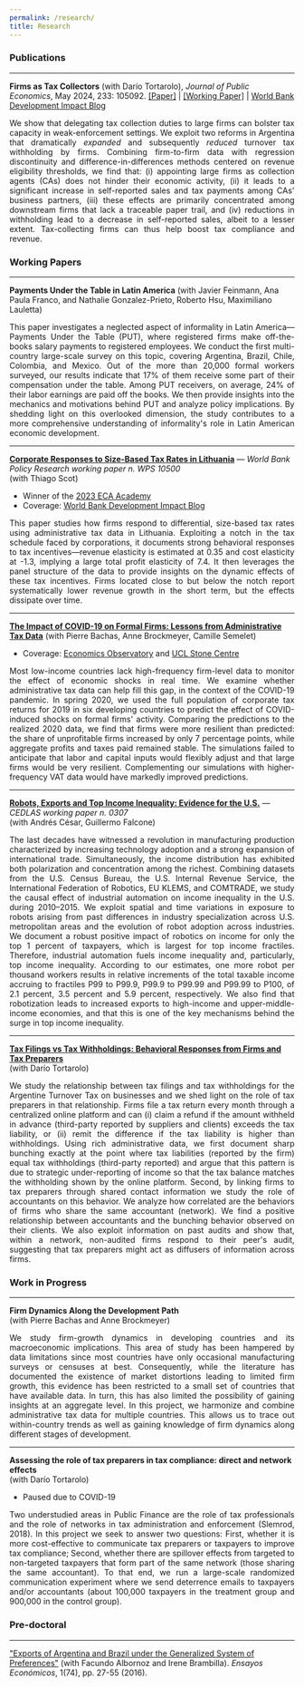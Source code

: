 ```yaml
---
permalink: /research/
title: Research
---
```


### Publications

---
**Firms as Tax Collectors**
(with Darío Tortarolo), *Journal of Public Economics*, May 2024, 233: 105092.
[[Paper]](https://doi.org/10.1016/j.jpubeco.2024.105092) | [[Working Paper]](https://ifs.org.uk/publications/firms-tax-collectors) | [World Bank Development Impact Blog](https://blogs.worldbank.org/impactevaluations/improving-tax-administration-and-compliance-appointing-firms-withholding-agents)
 <!-- | [[Slides]]()  -->

<p align="justify">We show that delegating tax collection duties to large firms can bolster tax capacity in weak-enforcement settings. We exploit two reforms in Argentina that dramatically <em>expanded</em> and subsequently <em>reduced</em> turnover tax withholding by firms. Combining firm-to-firm data with regression discontinuity and difference-in-differences methods centered on revenue eligibility thresholds, we find that: (i) appointing large firms as collection agents (CAs) does not hinder their economic activity, (ii) it leads to a significant increase in self-reported sales and tax payments among CAs' business partners, (iii) these effects are primarily concentrated among downstream firms that lack a traceable paper trail, and (iv) reductions in withholding lead to a decrease in self-reported sales, albeit to a lesser extent. Tax-collecting firms can thus help boost tax compliance and revenue.</p>

<!--

<div style="display: flex;">
    <div style="flex: 1;">
        <img src="/images/collection-agents.png" alt="Image" style="height: 300px;">
    </div>
    <div style="flex: 1;">
        <p align="justify">We show that delegating tax collection duties to large firms can bolster tax capacity in weak-enforcement settings. We exploit two reforms in Argentina that dramatically <em>expanded</em> and subsequently <em>reduced</em> turnover tax withholding by firms. Combining firm-to-firm data with regression discontinuity and difference-in-differences methods centered on revenue eligibility thresholds, we find that: (i) appointing large firms as collection agents (CAs) does not hinder their economic activity, (ii) it leads to a significant increase in self-reported sales and tax payments among CAs' business partners, (iii) these effects are primarily concentrated among downstream firms that lack a traceable paper trail, and (iv) reductions in withholding lead to a decrease in self-reported sales, albeit to a lesser extent. Tax-collecting firms can thus help boost tax compliance and revenue.</p>
    </div>
</div>

<details>
  <summary>Abstract</summary>
  We show that delegating tax collection duties to large firms can bolster tax capacity in weak-enforcement settings. We exploit two reforms in Argentina that dramatically <em>expanded</em> and subsequently <em>reduced</em> turnover tax withholding by firms. Combining firm-to-firm data with regression discontinuity and difference-in-differences methods centered on revenue eligibility thresholds, we find that: (i) appointing large firms as collection agents (CAs) does not hinder their economic activity, (ii) it leads to a significant increase in self-reported sales and tax payments among CAs' business partners, (iii) these effects are primarily concentrated among downstream firms that lack a traceable paper trail, and (iv) reductions in withholding lead to a decrease in self-reported sales, albeit to a lesser extent. Tax-collecting firms can thus help boost tax compliance and revenue.
</details>
-->

### Working Papers

---
**Payments Under the Table in Latin America**
(with Javier Feinmann, Ana Paula Franco, and Nathalie Gonzalez-Prieto, Roberto Hsu, Maximiliano Lauletta)

<p align="justify">This paper investigates a neglected aspect of informality in Latin America—Payments Under the Table (PUT), where registered firms make off-the-books salary payments to registered employees. We conduct the first multi-country large-scale survey on this topic, covering Argentina, Brazil, Chile, Colombia, and Mexico. Out of the more than 20,000 formal workers surveyed, our results indicate that 17% of them receive some part of their compensation under the table. Among PUT receivers, on average, 24% of their labor earnings are paid off the books. We then provide insights into the mechanics and motivations behind PUT and analyze policy implications. By shedding light on this overlooked dimension, the study contributes to a more comprehensive understanding of informality's role in Latin American economic development.</p>

---
**[Corporate Responses to Size-Based Tax Rates in Lithuania](https://documents.worldbank.org/en/publication/documents-reports/documentdetail/099313106262317603/idu0e3c1b6c300a6c045390bb860c3c2931a384f)** — *World Bank Policy Research working paper n. WPS 10500*  
(with Thiago Scot)

- Winner of the [2023 ECA Academy](https://www.worldbank.org/en/region/eca/brief/ecace-academy)
- Coverage: [World Bank Development Impact Blog](https://blogs.worldbank.org/developmenttalk/burden-complexity-understanding-challenges-lithuanias-tax-system)

<p align="justify">This paper studies how firms respond to differential, size-based tax rates using administrative tax data in Lithuania. Exploiting a notch in the tax schedule faced by corporations, it documents strong behavioral responses to tax incentives—revenue elasticity is estimated at 0.35 and cost elasticity at -1.3, implying a large total profit elasticity of 7.4. It then leverages the panel structure of the data to provide insights on the dynamic effects of these tax incentives. Firms located close to but below the notch report systematically lower revenue growth in the short term, but the effects dissipate over time.</p>

---
**[The Impact of COVID-19 on Formal Firms: Lessons from Administrative Tax Data](https://pablogarriga.github.io/files/covid19-firm-impacts.pdf)**
(with Pierre Bachas, Anne Brockmeyer, Camille Semelet)

- Coverage: [Economics Observatory](https://www.economicsobservatory.com/how-does-lockdown-affect-firms-developing-countries) and [UCL Stone Centre](https://www.stone-econ.org/research/the-impact-of-covid-19-on-formal-firms-micro-tax-data-simulations-across-countries)

<p align="justify">Most low-income countries lack high-frequency firm-level data to monitor the effect of economic shocks in real time. We examine whether administrative tax data can help fill this gap, in the context of the COVID-19 pandemic. In spring 2020, we used the full population of corporate tax returns for 2019 in six developing countries to predict the effect of COVID-induced shocks on formal firms' activity. Comparing the predictions to the realized 2020 data, we find that firms were more resilient than predicted: the share of unprofitable firms increased by only 7 percentage points, while aggregate profits and taxes paid remained stable. The simulations failed to anticipate that labor and capital inputs would flexibly adjust and that large firms would be very resilient. Complementing our simulations with higher-frequency VAT data would have markedly improved predictions.</p>

---
**[Robots, Exports and Top Income Inequality: Evidence for the U.S.](https://www.cedlas.econo.unlp.edu.ar/wp/en/no-307/)** — *CEDLAS working paper n. 0307*  
(with Andrés César, Guillermo Falcone) 

<p align="justify">The last decades have witnessed a revolution in manufacturing production characterized by increasing technology adoption and a strong expansion of international trade. Simultaneously, the income distribution has exhibited both polarization and concentration among the richest. Combining datasets from the U.S. Census Bureau, the U.S. Internal Revenue Service, the International Federation of Robotics, EU KLEMS, and COMTRADE, we study the causal effect of industrial automation on income inequality in the U.S. during 2010–2015. We exploit spatial and time variations in exposure to robots arising from past differences in industry specialization across U.S. metropolitan areas and the evolution of robot adoption across industries. We document a robust positive impact of robotics on income for only the top 1 percent of taxpayers, which is largest for top income fractiles. Therefore, industrial automation fuels income inequality and, particularly, top income inequality. According to our estimates, one more robot per thousand workers results in relative increments of the total taxable income accruing to fractiles P99 to P99.9, P99.9 to P99.99 and P99.99 to P100, of 2.1 percent, 3.5 percent and 5.9 percent, respectively. We also find that robotization leads to increased exports to high-income and upper-middle-income economies, and that this is one of the key mechanisms behind the surge in top income inequality.</p>

---
**[Tax Filings vs Tax Withholdings: Behavioral Responses from Firms and Tax Preparers](https://pablogarriga.github.io/files/tax-preparers.pdf)**  
(with Darío Tortarolo)  

<p align="justify">We study the relationship between tax filings and tax withholdings for the Argentine Turnover Tax on businesses and we shed light on the role of tax preparers in that relationship. Firms file a tax return every month through a centralized online platform and can (i) claim a refund if the amount withheld in advance (third-party reported by suppliers and clients) exceeds the tax liability, or (ii) remit the difference if the tax liability is higher than withholdings. Using rich administrative data, we first document sharp bunching exactly at the point where tax liabilities (reported by the firm) equal tax withholdings (third-party reported) and argue that this pattern is due to strategic under-reporting of income so that the tax balance matches the withholding shown by the online platform. Second, by linking firms to tax preparers through shared contact information we study the role of accountants on this behavior. We analyze how correlated are the behaviors of firms who share the same accountant (network). We find a positive relationship between accountants and the bunching behavior observed on their clients. We also exploit information on past audits and show that, within a network, non-audited firms respond to their peer's audit, suggesting that tax preparers might act as diffusers of information across firms.</p>

### Work in Progress

---
**Firm Dynamics Along the Development Path**  
(with Pierre Bachas and Anne Brockmeyer)  

<p align="justify">We study firm-growth dynamics in developing countries and its macroeconomic implications. This area of study has been hampered by data limitations since most countries have only occasional manufacturing surveys or censuses at best. Consequently, while the literature has documented the existence of market distortions leading to limited firm growth, this evidence has been restricted to a small set of countries that have available data. In turn, this has also limited the possibility of gaining insights at an aggregate level. In this project, we harmonize and combine administrative tax data for multiple countries. This allows us to trace out within-country trends as well as gaining knowledge of firm dynamics along different stages of development.</p>

---
**Assessing the role of tax preparers in tax compliance: direct and network effects**  
(with Darío Tortarolo)

- Paused due to COVID-19

<p align="justify">Two understudied areas in Public Finance are the role of tax professionals and the role of networks in tax administration and enforcement (Slemrod, 2018). In this project we seek to answer two questions: First, whether it is more cost-effective to communicate tax preparers or taxpayers to improve tax compliance; Second, whether there are spillover effects from targeted to non-targeted taxpayers that form part of the same network (those sharing the same accountant). To that end, we run a large-scale randomized communication experiment where we send deterrence emails to taxpayers and/or accountants (about 100,000 taxpayers in the treatment group and 900,000 in the control group).</p>

### Pre-doctoral

---
["Exports of Argentina and Brazil under the Generalized System of Preferences"](https://pablogarriga.github.io/files/sgp.pdf) (with Facundo Albornoz and Irene Brambilla). *Ensayos Económicos*, 1(74), pp. 27-55 (2016).  
